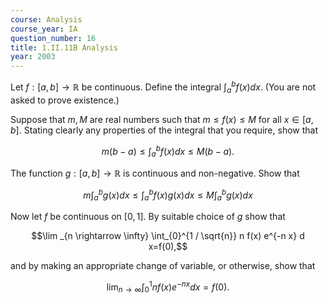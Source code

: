 ```yaml
---
course: Analysis
course_year: IA
question_number: 16
title: 1.II.11B Analysis
year: 2003
---
```



Let $f:[a, b] \rightarrow \mathbb{R}$ be continuous. Define the integral $\int_{a}^{b} f(x) d x$. (You are not asked to prove existence.)

Suppose that $m, M$ are real numbers such that $m \leqslant f(x) \leqslant M$ for all $x \in[a, b]$. Stating clearly any properties of the integral that you require, show that

$$m(b-a) \leqslant \int_{a}^{b} f(x) d x \leqslant M(b-a) .$$

The function $g:[a, b] \rightarrow \mathbb{R}$ is continuous and non-negative. Show that

$$m \int_{a}^{b} g(x) d x \leqslant \int_{a}^{b} f(x) g(x) d x \leqslant M \int_{a}^{b} g(x) d x$$

Now let $f$ be continuous on $[0,1]$. By suitable choice of $g$ show that

$$\lim _{n \rightarrow \infty} \int_{0}^{1 / \sqrt{n}} n f(x) e^{-n x} d x=f(0),$$

and by making an appropriate change of variable, or otherwise, show that

$$\lim _{n \rightarrow \infty} \int_{0}^{1} n f(x) e^{-n x} d x=f(0) .$$